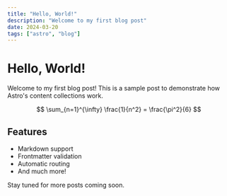 ```yaml
---
title: "Hello, World!"
description: "Welcome to my first blog post"
date: 2024-03-20
tags: ["astro", "blog"]
---
```


# Hello, World!

Welcome to my first blog post! This is a sample post to demonstrate how Astro's content collections work.

   $$
   \sum_{n=1}^{\infty} \frac{1}{n^2} = \frac{\pi^2}{6}
   $$

## Features

- Markdown support
- Frontmatter validation
- Automatic routing
- And much more!

Stay tuned for more posts coming soon. 